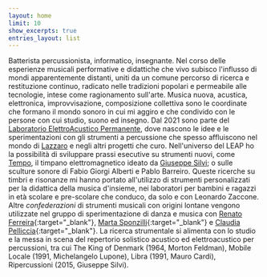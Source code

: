 ```yaml
---
layout: home
limit: 10
show_excerpts: true
entries_layout: list
---
```


Batterista percussionista, informatico, insegnante. Nel corso delle esperienze musicali performative e didattiche che vivo subisco l'influsso di mondi apparentemente distanti, uniti da un comune percorso di ricerca e restituzione continuo, radicato nelle tradizioni popolari e permeabile alle tecnologie, intese come ragionamento sull'arte.
Musica nuova, acustica, elettronica, improvvisazione, composizione collettiva sono le coordinate che formano il mondo sonoro in cui mi aggiro e che condivido con le persone con cui studio, suono ed insegno.
  Dal 2021 sono parte del [Laboratorio ElettroAcustico Permanente](https://l-e-a-p.github.io/), dove nascono le idee e le sperimentazioni con gli strumenti a percussione che spesso affluiscono nel mondo di [Lazzaro](https://l-e-a-p.github.io/lazzaro/) e negli altri progetti che curo.
Nell'universo del LEAP ho la possibilità di sviluppare prassi esecutive su strumenti nuovi, come [Tempo](https://github.com/L-E-A-P/giuseppe/blob/main/tempo.md), il timpano elettromagnetico ideato da [Giuseppe Silvi](https://l-e-a-p.github.io/giuseppe/); o sulle sculture sonore di Fabio Giorgi Alberti e Pablo Barreiro. 
  Queste ricerche su timbri e risonanze mi hanno portato all'utilizzo di strumenti personalizzati per la didattica della musica d'insieme, nei laboratori per bambini e ragazzi in età scolare e pre-scolare che conduco, da solo e con Leonardo Zaccone.
  Altre *confederazioni* di strumenti musicali con origini lontane vengono utilizzate nel gruppo di sperimentazione di danza e musica con [Renato Ferreira](https://renatomusica.wordpress.com){:target="_blank"}, [Marta Sponzilli](https://martasponzilli.blogspot.com/){:target="_blank"} e [Claudia Pelliccia](https://www.facebook.com/claudia.pelliccia.946){:target="_blank"}. 
  La ricerca strumentale si alimenta con lo studio e la messa in scena del repertorio solistico acustico ed elettroacustico per percussioni, tra cui The King of Denmark (1964, Morton Feldman), Mobile Locale (1991, Michelangelo Lupone), Libra (1991, Mauro Cardi), Ripercussioni (2015, Giuseppe Silvi).
